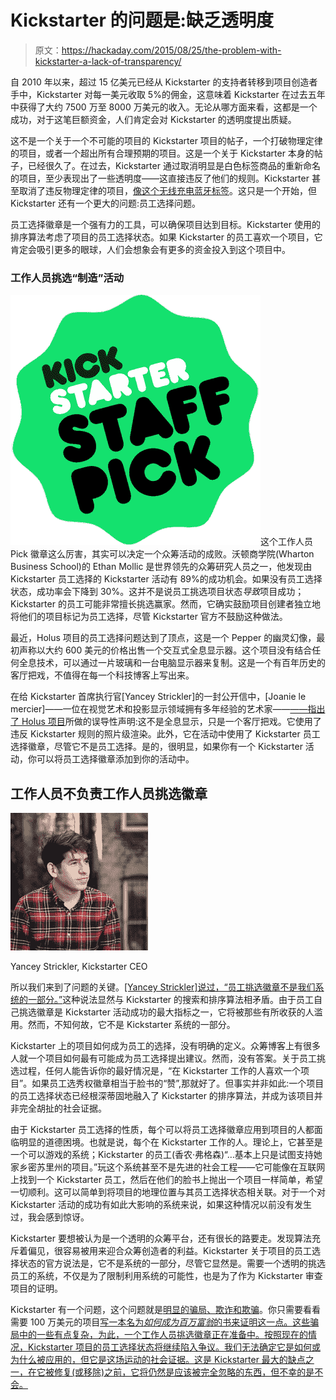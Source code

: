 # Kickstarter 的问题是:缺乏透明度

> 原文：<https://hackaday.com/2015/08/25/the-problem-with-kickstarter-a-lack-of-transparency/>

自 2010 年以来，超过 15 亿美元已经从 Kickstarter 的支持者转移到项目创造者手中，Kickstarter 对每一美元收取 5%的佣金，这意味着 Kickstarter 在过去五年中获得了大约 7500 万至 8000 万美元的收入。无论从哪方面来看，这都是一个成功，对于这笔巨额资金，人们肯定会对 Kickstarter 的透明度提出质疑。

这不是一个关于一个不可能的项目的 Kickstarter 项目的帖子，一个打破物理定律的项目，或者一个超出所有合理预期的项目。这是一个关于 Kickstarter 本身的帖子，已经很久了。在过去，Kickstarter 通过取消明显是白色标签商品的重新命名的项目，至少表现出了一些透明度——这直接违反了他们的规则。Kickstarter 甚至取消了违反物理定律的项目，[像这个无线充电蓝牙标签](http://hackaday.com/2014/06/26/the-ifind-kickstarter-campaign-was-just-suspended/)。这只是一个开始，但 Kickstarter 还有一个更大的问题:员工选择问题。

员工选择徽章是一个强有力的工具，可以确保项目达到目标。Kickstarter 使用的排序算法考虑了项目的员工选择状态。如果 Kickstarter 的员工喜欢一个项目，它肯定会吸引更多的眼球，人们会想象会有更多的资金投入到这个项目中。

### 工作人员挑选“制造”活动

![Staff-Pick-Kickstarter](img/81d7b871931c5ba7a80631f5948d88ba.png)这个工作人员 Pick 徽章这么厉害，其实可以决定一个众筹活动的成败。沃顿商学院(Wharton Business School)的 Ethan Mollic 是世界领先的众筹研究人员之一，他发现由 Kickstarter 员工选择的 Kickstarter 活动有 89%的成功机会。如果没有员工选择状态，成功率会下降到 30%。这并不是说员工挑选项目状态*导致*项目成功；Kickstarter 的员工可能非常擅长挑选赢家。然而，它确实鼓励项目创建者独立地将他们的项目标记为员工选择，尽管 Kickstarter 官方不鼓励这种做法。

最近，Holus 项目的员工选择问题达到了顶点，这是一个 Pepper 的幽灵幻像，最初声称以大约 600 美元的价格出售一个交互式全息显示器。这个项目没有结合任何全息技术，可以通过一片玻璃和一台电脑显示器来复制。这是一个有百年历史的客厅把戏，不值得在每一个科技博客上写出来。

在给 Kickstarter 首席执行官[Yancey Strickler]的一封公开信中，[Joanie le mercier]——一位在视觉艺术和投影显示领域拥有多年经验的艺术家——[——指出了 Holus 项目](http://joanielemercier.com/is_kickstarter_covering_up_a_scam/)所做的误导性声明:这不是全息显示，只是一个客厅把戏。它使用了违反 Kickstarter 规则的照片级渲染。此外，它在活动中使用了 Kickstarter 员工选择徽章，尽管它不是员工选择。是的，很明显，如果你有一个 Kickstarter 活动，你可以将员工选择徽章添加到你的活动中。

## 工作人员不负责工作人员挑选徽章

![Yancy Stricker, Kickstarter CEO](img/19101fe950c6225aa058572171bee7b3.png)

Yancey Strickler, Kickstarter CEO

所以我们来到了问题的关键。[[Yancey Strickler]说过，“员工挑选徽章不是我们系统的一部分。”](http://joanielemercier.com/kickstarter_is_broken/)这种说法显然与 Kickstarter 的搜索和排序算法相矛盾。由于员工自己挑选徽章是 Kickstarter 活动成功的最大指标之一，它将被那些有所收获的人滥用。然而，不知何故，它不是 Kickstarter 系统的一部分。

Kickstarter 上的项目如何成为员工的选择，没有明确的定义。众筹博客上有很多人就一个项目如何最有可能成为员工选择提出建议。然而，没有答案。关于员工挑选过程，任何人能告诉你的最好情况是，“在 Kickstarter 工作的人喜欢一个项目”。如果员工选秀权徽章相当于脸书的“赞”,那就好了。但事实并非如此:一个项目的员工选择状态已经根深蒂固地融入了 Kickstarter 的排序算法，并成为该项目并非完全胡扯的社会证据。

由于 Kickstarter 员工选择的性质，每个可以将员工选择徽章应用到项目的人都面临明显的道德困境。也就是说，每个在 Kickstarter 工作的人。理论上，它甚至是一个可以游戏的系统；Kickstarter 的员工(香农·弗格森)“…基本上只是试图支持她家乡密苏里州的项目。”玩这个系统甚至不是先进的社会工程——它可能像在互联网上找到一个 Kickstarter 员工，然后在他们的脸书上抛出一个项目一样简单，希望一切顺利。这可以简单到将项目的地理位置与其员工选择状态相关联。对于一个对 Kickstarter 活动的成功有如此大影响的系统来说，如果这种情况以前没有发生过，我会感到惊讶。

Kickstarter 要想被认为是一个透明的众筹平台，还有很长的路要走。发现算法充斥着偏见，很容易被用来迎合众筹创造者的利益。Kickstarter 关于项目的员工选择状态的官方说法是，它不是系统的一部分，尽管它显然是。需要一个透明的挑选员工的系统，不仅是为了限制利用系统的可能性，也是为了作为 Kickstarter 审查项目的证明。

Kickstarter 有一个问题，这个问题就是[明显的骗局、欺诈和欺骗](http://hackaday.com/2015/08/14/where-are-they-now-terrible-kickstarters/)。你只需要看看需要 100 万美元的项目[写一本名为*如何成为百万富翁*的书来证明这一点。这些骗局中的一些有点复杂，为此，一个工作人员挑选徽章正在准备中。按照现在的情况，Kickstarter 项目的员工选择状态将继续陷入争议。我们无法确定它是如何或为什么被应用的，但它是这场运动的社会证据。这是 Kickstarter 最大的缺点之一，在它被修复(或移除)之前，它将仍然是应该被完全忽略的东西，但不幸的是不会。](https://www.kickstarter.com/projects/1145430865/the-1st-million-is-the-hardest)